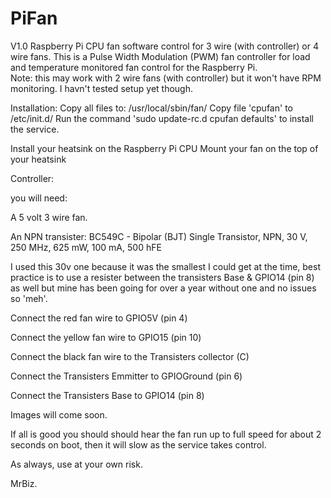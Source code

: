 # PiFan
V1.0
Raspberry Pi CPU fan software control for 3 wire (with controller) or 4 wire fans.
This is a Pulse Width Modulation (PWM) fan controller for load and temperature monitored fan control for the Raspberry Pi.  
Note: this may work with 2 wire fans (with controller) but it won't have RPM monitoring. I havn't tested setup yet though.

Installation:
Copy all files to: /usr/local/sbin/fan/
Copy file 'cpufan' to /etc/init.d/
Run the command 'sudo update-rc.d cpufan defaults' to install the service.

Install your heatsink on the Raspberry Pi CPU
Mount your fan on the top of your heatsink

Controller:

you will need:

  A 5 volt 3 wire fan.
  
  An NPN transister: BC549C -  Bipolar (BJT) Single Transistor, NPN, 30 V, 250 MHz, 625 mW, 100 mA, 500 hFE 
  
I used this 30v one because it was the smallest I could get at the time, best practice is to use a resister between the transisters Base & GPIO14 (pin 8) as well but mine has been going for over a year without one and no issues so 'meh'.
  
  Connect the red fan wire to GPIO5V (pin 4)
  
  Connect the yellow fan wire to GPIO15 (pin 10)
  
  Connect the black fan wire to the Transisters collector (C)
  
  Connect the Transisters Emmitter to GPIOGround (pin 6)
  
  Connect the Transisters Base to GPIO14 (pin 8)
  
  
  Images will come soon.
  
If all is good you should should hear the fan run up to full speed for about 2 seconds on boot, then it will slow as the service takes control.

As always, use at your own risk.

MrBiz.
